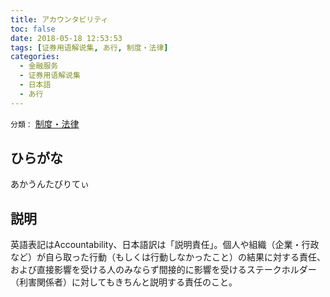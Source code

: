 ```yaml
---
title: アカウンタビリティ
toc: false
date: 2018-05-18 12:53:53
tags: [证券用语解说集, あ行, 制度・法律]
categories:
  - 金融服务
  - 证券用语解说集
  - 日本語
  - あ行
---
```


`分類：` [制度・法律](/tags/制度・法律/)

## ひらがな

あかうんたびりてぃ

## 説明

英語表記はAccountability、日本語訳は「説明責任」。個人や組織（企業・行政など）が自ら取った行動（もしくは行動しなかったこと）の結果に対する責任、および直接影響を受ける人のみならず間接的に影響を受けるステークホルダー（利害関係者）に対してもきちんと説明する責任のこと。
